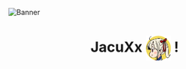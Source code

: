 
  ![Banner](https://github.com/JacuXx/JacuXx/raw/ea7cc0d8c19ec9616c5ff3aeea339fd2433305bc/Banner-Github.png)


<h1 align="center">
  JacuXx <img style="width: 50px; vertical-align: middle;" src="https://github.com/JacuXx/JacuXx/blob/main/TokenBrandedMoe.svg.png?raw=true" alt="Logo de JacuXx"> !
</h1>
